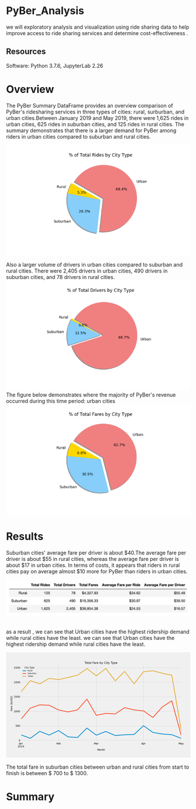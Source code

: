 # PyBer_Analysis
we will exploratory analysis and visualization using ride sharing data to help improve access to ride sharing services and determine cost-effectiveness .<br/>
## Resources<br/>
Software: Python 3.7.6, JupyterLab 2.26<br/>

# Overview<br/>
The PyBer Summary DataFrame provides an overview comparison of PyBer's ridesharing services in three types of cities: rural, surburban, and urban cities.Between January 2019 and May 2019, there were 1,625 rides in urban cities, 625 rides in suburban cities, and 125 rides in rural cities.  The summary demonstrates that there is a larger demand for PyBer among riders in urban cities compared to suburban and rural cities.

![pic6.png](/Resources/pic6.png)<br/>

 Also a larger volume of drivers in urban cities compared to suburban and rural cities. There were 2,405 drivers in urban cities, 490 drivers in suburban cities, and 78 drivers in rural cities.
![pic7.png](/Resources/pic7.png)<br/>
 The figure below demonstrates where the majority of PyBer's revenue occurred during this time period: urban cities
 ![pic5.png](/Resources/pic5.png)<br/>
# Results<br/>


Suburban cities' average fare per driver is about $40.The average fare per driver is about $55 in rural cities, whereas the average fare per driver is about $17 in urban cities. In terms of costs, it appears that riders in rural cities pay on average almost $10 more for PyBer than riders in urban cities.


![PyBerSummaryDF.png](/Resources/PyBerSummaryDF.png)<br/>


 <br/>as a result , we can see that Urban cities have the highest ridership demand while rural cities have the least. we can see that Urban cities have the highest ridership demand while rural cities have the least.
 
 ![pic8.png](/Resources/pic8.png)<br/>
 
  The total fare in suburban cities between urban and rural cities from start to finish is between $ 700 to $ 1300.<br/>
  # Summary
